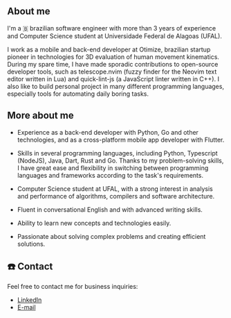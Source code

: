## About me

I'm a 🇧 brazilian software engineer with more than 3 years of experience and
Computer Science student at Universidade Federal de Alagoas (UFAL).

I work as a mobile and back-end developer at Otimize, brazilian startup pioneer
in technologies for 3D evaluation of human movement kinematics. During my spare
time, I have made sporadic contributions to open-source developer tools, such
as telescope.nvim (fuzzy finder for the Neovim text editor written in Lua) and
quick-lint-js (a JavaScript linter written in C++). I also like to build
personal project in many different programming languages, especially tools for
automating daily boring tasks.

## More about me

- Experience as a back-end developer with Python, Go and other technologies,
  and as a cross-platform mobile app developer with Flutter.

- Skills in several programming languages, including Python, Typescript
  (NodeJS), Java, Dart, Rust and Go. Thanks to my problem-solving skills, I
  have great ease and flexibility in switching between programming languages
  and frameworks according to the task's requirements.

- Computer Science student at UFAL, with a strong interest in analysis and
  performance of algorithms, compilers and software architecture.

- Fluent in conversational English and with advanced writing skills.

- Ability to learn new concepts and technologies easily.

- Passionate about solving complex problems and creating efficient solutions.

## ☎️ Contact

Feel free to contact me for business inquiries:

- [LinkedIn](https://www.linkedin.com/in/hicaromiguel/)
- [E-mail](mailto:hdanrlley1@gmail.com)
